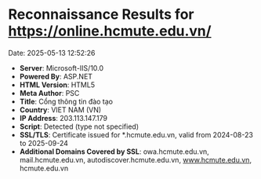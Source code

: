 # Reconnaissance Results for https://online.hcmute.edu.vn/

Date: 2025-05-13 12:52:26

- **Server**: Microsoft-IIS/10.0
- **Powered By**: ASP.NET
- **HTML Version**: HTML5
- **Meta Author**: PSC
- **Title**: Cổng thông tin đào tạo
- **Country**: VIET NAM (VN)
- **IP Address**: 203.113.147.179
- **Script**: Detected (type not specified)
- **SSL/TLS**: Certificate issued for *.hcmute.edu.vn, valid from 2024-08-23 to 2025-09-24
- **Additional Domains Covered by SSL**: owa.hcmute.edu.vn, mail.hcmute.edu.vn, autodiscover.hcmute.edu.vn, www.hcmute.edu.vn, hcmute.edu.vn